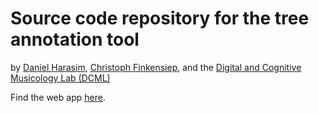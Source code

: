 # Source code repository for the tree annotation tool

by [Daniel Harasim](https://dcml.epfl.ch/lab/harasim/),
[Christoph Finkensiep](https://dcml.epfl.ch/lab/finkensiep/),
and the [Digital and Cognitive Musicology Lab (DCML)](https://dcml.epfl.ch)

Find the web app [here](https://dcmlab.github.io/tree-annotation-code/).
